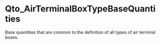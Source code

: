 # Qto_AirTerminalBoxTypeBaseQuantities

Base quantities that are common to the definition of all types of air terminal boxes.
